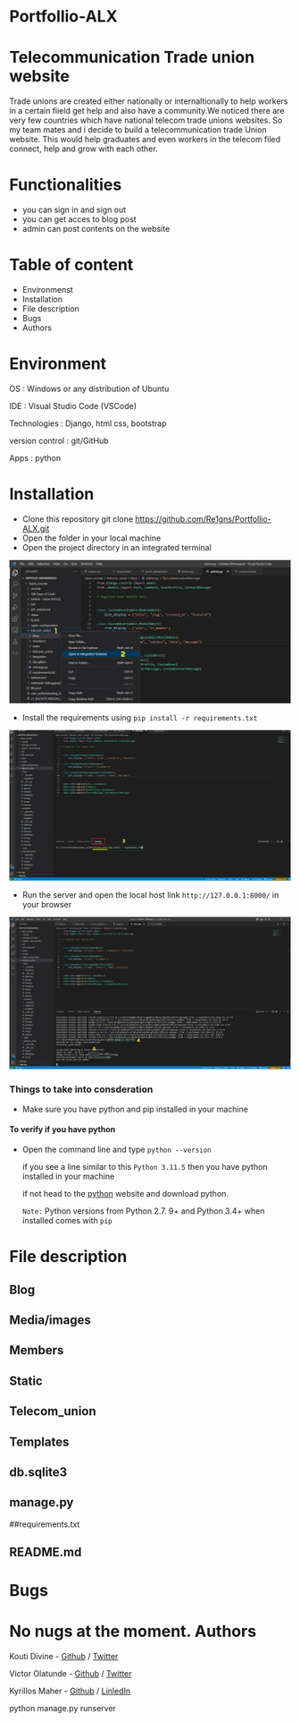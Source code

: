 

# Portfollio-ALX

Telecommunication Trade union website
=====================================

Trade unions are created either nationally or internaltionally to help workers in a certain fiield get help and also have a community.We noticed there are very few countries which have national telecom trade unions websites. So my team mates and i decide to build a telecommunication trade Union website. This would help graduates and even workers in the telecom filed connect, help and grow with each other.

Functionalities
===============

* you can sign in and sign out
* you can get acces to blog post
* admin can post contents on the website

Table of content
====================

* Environmenst
* Installation
* File description
* Bugs
* Authors

Environment
==============

  OS : Windows or any distribution of Ubuntu
  
  IDE : Visual Studio Code (VSCode)
  
  Technologies : Django, html css, bootstrap
  
  version control : git/GitHub
  
  Apps : python

Installation
============
* Clone this repository git clone  https://github.com/Re1gns/Portfollio-ALX.git
* Open the folder in your local machine 
* Open the project directory in an integrated terminal

![Opening an intergrated terminal](telecom_union\static\images\01.jpg)
<!-- <img src='telecom_union\static\images\01.jpg' alt='intergrated terminal'>
 -->
* Install the requirements using `pip install -r requirements.txt`

![Installing requirments](telecom_union\static\images\02.jpg)
* Run the server and open the local host link `http://127.0.0.1:8000/` in your browser

![running the project](telecom_union\static\images\03.jpg)

### Things to take into consderation
* Make sure you have python and pip installed in your machine
#### To verify if you have python 
* Open the command line and type `python --version`

    if you see a line similar to this `Python 3.11.5` then you have python installed in your machine 

    if not head to the [python](https://www.python.org/downloads/) website and download python.

    `Note:` Python versions from Python 2.7. 9+ and Python 3.4+ when installed comes with `pip`

File description
================
## Blog
## Media/images
## Members
## Static
## Telecom_union
## Templates
## db.sqlite3
## manage.py
##requirements.txt
## README.md

Bugs
====
No nugs at the moment.
Authors
=======
Kouti Divine - [Github](https://github.com/divine016) / [Twitter](https://twitter.com/kouts_CQ)
 
Victor Olatunde - [Github](https://github.com/Re1gns) / [Twitter](https://twitter.com/Reigns)

Kyrillos Maher - [Github]( https://github.com/cyril-777) / [LinledIn](https://www.linkedin.com/in/cyril-p/)


python manage.py runserver